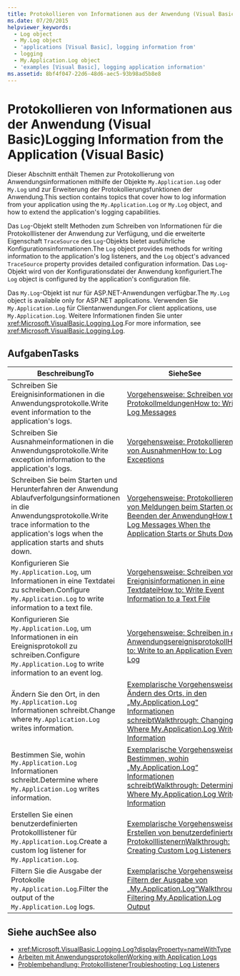 ```yaml
---
title: Protokollieren von Informationen aus der Anwendung (Visual Basic)
ms.date: 07/20/2015
helpviewer_keywords:
  - Log object
  - My.Log object
  - 'applications [Visual Basic], logging information from'
  - logging
  - My.Application.Log object
  - 'examples [Visual Basic], logging application information'
ms.assetid: 8bf4f047-22d6-48d6-aec5-93b98ad5b8e8
---
```

# <a name="logging-information-from-the-application-visual-basic"></a><span data-ttu-id="ddd58-102">Protokollieren von Informationen aus der Anwendung (Visual Basic)</span><span class="sxs-lookup"><span data-stu-id="ddd58-102">Logging Information from the Application (Visual Basic)</span></span>
<span data-ttu-id="ddd58-103">Dieser Abschnitt enthält Themen zur Protokollierung von Anwendungsinformationen mithilfe der Objekte `My.Application.Log` oder `My.Log` und zur Erweiterung der Protokollierungsfunktionen der Anwendung.</span><span class="sxs-lookup"><span data-stu-id="ddd58-103">This section contains topics that cover how to log information from your application using the `My.Application.Log` or `My.Log` object, and how to extend the application's logging capabilities.</span></span>  
  
 <span data-ttu-id="ddd58-104">Das `Log`-Objekt stellt Methoden zum Schreiben von Informationen für die Protokolllistener der Anwendung zur Verfügung, und die erweiterte Eigenschaft `TraceSource` des `Log`-Objekts bietet ausführliche Konfigurationsinformationen.</span><span class="sxs-lookup"><span data-stu-id="ddd58-104">The `Log` object provides methods for writing information to the application's log listeners, and the `Log` object's advanced `TraceSource` property provides detailed configuration information.</span></span> <span data-ttu-id="ddd58-105">Das `Log`-Objekt wird von der Konfigurationsdatei der Anwendung konfiguriert.</span><span class="sxs-lookup"><span data-stu-id="ddd58-105">The `Log` object is configured by the application's configuration file.</span></span>  
  
 <span data-ttu-id="ddd58-106">Das `My.Log`-Objekt ist nur für ASP.NET-Anwendungen verfügbar.</span><span class="sxs-lookup"><span data-stu-id="ddd58-106">The `My.Log` object is available only for ASP.NET applications.</span></span> <span data-ttu-id="ddd58-107">Verwenden Sie `My.Application.Log` für Clientanwendungen.</span><span class="sxs-lookup"><span data-stu-id="ddd58-107">For client applications, use `My.Application.Log`.</span></span> <span data-ttu-id="ddd58-108">Weitere Informationen finden Sie unter <xref:Microsoft.VisualBasic.Logging.Log>.</span><span class="sxs-lookup"><span data-stu-id="ddd58-108">For more information, see <xref:Microsoft.VisualBasic.Logging.Log>.</span></span>  
  
## <a name="tasks"></a><span data-ttu-id="ddd58-109">Aufgaben</span><span class="sxs-lookup"><span data-stu-id="ddd58-109">Tasks</span></span>  
  
|<span data-ttu-id="ddd58-110">Beschreibung</span><span class="sxs-lookup"><span data-stu-id="ddd58-110">To</span></span>|<span data-ttu-id="ddd58-111">Siehe</span><span class="sxs-lookup"><span data-stu-id="ddd58-111">See</span></span>|  
|--------|---------|  
|<span data-ttu-id="ddd58-112">Schreiben Sie Ereignisinformationen in die Anwendungsprotokolle.</span><span class="sxs-lookup"><span data-stu-id="ddd58-112">Write event information to the application's logs.</span></span>|[<span data-ttu-id="ddd58-113">Vorgehensweise: Schreiben von Protokollmeldungen</span><span class="sxs-lookup"><span data-stu-id="ddd58-113">How to: Write Log Messages</span></span>](../../../../visual-basic/developing-apps/programming/log-info/how-to-write-log-messages.md)|  
|<span data-ttu-id="ddd58-114">Schreiben Sie Ausnahmeinformationen in die Anwendungsprotokolle.</span><span class="sxs-lookup"><span data-stu-id="ddd58-114">Write exception information to the application's logs.</span></span>|[<span data-ttu-id="ddd58-115">Vorgehensweise: Protokollieren von Ausnahmen</span><span class="sxs-lookup"><span data-stu-id="ddd58-115">How to: Log Exceptions</span></span>](../../../../visual-basic/developing-apps/programming/log-info/how-to-log-exceptions.md)|  
|<span data-ttu-id="ddd58-116">Schreiben Sie beim Starten und Herunterfahren der Anwendung Ablaufverfolgungsinformationen in die Anwendungsprotokolle.</span><span class="sxs-lookup"><span data-stu-id="ddd58-116">Write trace information to the application's logs when the application starts and shuts down.</span></span>|[<span data-ttu-id="ddd58-117">Vorgehensweise: Protokollieren von Meldungen beim Starten oder Beenden der Anwendung</span><span class="sxs-lookup"><span data-stu-id="ddd58-117">How to: Log Messages When the Application Starts or Shuts Down</span></span>](../../../../visual-basic/developing-apps/programming/log-info/how-to-log-messages-when-the-application-starts-or-shuts-down.md)|  
|<span data-ttu-id="ddd58-118">Konfigurieren Sie `My.Application.Log`, um Informationen in eine Textdatei zu schreiben.</span><span class="sxs-lookup"><span data-stu-id="ddd58-118">Configure `My.Application.Log` to write information to a text file.</span></span>|[<span data-ttu-id="ddd58-119">Vorgehensweise: Schreiben von Ereignisinformationen in eine Textdatei</span><span class="sxs-lookup"><span data-stu-id="ddd58-119">How to: Write Event Information to a Text File</span></span>](../../../../visual-basic/developing-apps/programming/log-info/how-to-write-event-information-to-a-text-file.md)|  
|<span data-ttu-id="ddd58-120">Konfigurieren Sie `My.Application.Log`, um Informationen in ein Ereignisprotokoll zu schreiben.</span><span class="sxs-lookup"><span data-stu-id="ddd58-120">Configure `My.Application.Log` to write information to an event log.</span></span>|[<span data-ttu-id="ddd58-121">Vorgehensweise: Schreiben in ein Anwendungsereignisprotokoll</span><span class="sxs-lookup"><span data-stu-id="ddd58-121">How to: Write to an Application Event Log</span></span>](../../../../visual-basic/developing-apps/programming/log-info/how-to-write-to-an-application-event-log.md)|  
|<span data-ttu-id="ddd58-122">Ändern Sie den Ort, in den `My.Application.Log` Informationen schreibt.</span><span class="sxs-lookup"><span data-stu-id="ddd58-122">Change where `My.Application.Log` writes information.</span></span>|[<span data-ttu-id="ddd58-123">Exemplarische Vorgehensweise: Ändern des Orts, in den „My.Application.Log“ Informationen schreibt</span><span class="sxs-lookup"><span data-stu-id="ddd58-123">Walkthrough: Changing Where My.Application.Log Writes Information</span></span>](../../../../visual-basic/developing-apps/programming/log-info/walkthrough-changing-where-my-application-log-writes-information.md)|  
|<span data-ttu-id="ddd58-124">Bestimmen Sie, wohin `My.Application.Log` Informationen schreibt.</span><span class="sxs-lookup"><span data-stu-id="ddd58-124">Determine where `My.Application.Log` writes information.</span></span>|[<span data-ttu-id="ddd58-125">Exemplarische Vorgehensweise: Bestimmen, wohin „My.Application.Log“ Informationen schreibt</span><span class="sxs-lookup"><span data-stu-id="ddd58-125">Walkthrough: Determining Where My.Application.Log Writes Information</span></span>](../../../../visual-basic/developing-apps/programming/log-info/walkthrough-determining-where-my-application-log-writes-information.md)|  
|<span data-ttu-id="ddd58-126">Erstellen Sie einen benutzerdefinierten Protokolllistener für `My.Application.Log`.</span><span class="sxs-lookup"><span data-stu-id="ddd58-126">Create a custom log listener for `My.Application.Log`.</span></span>|[<span data-ttu-id="ddd58-127">Exemplarische Vorgehensweise: Erstellen von benutzerdefinierten Protokolllistenern</span><span class="sxs-lookup"><span data-stu-id="ddd58-127">Walkthrough: Creating Custom Log Listeners</span></span>](../../../../visual-basic/developing-apps/programming/log-info/walkthrough-creating-custom-log-listeners.md)|  
|<span data-ttu-id="ddd58-128">Filtern Sie die Ausgabe der Protokolle `My.Application.Log`.</span><span class="sxs-lookup"><span data-stu-id="ddd58-128">Filter the output of the `My.Application.Log` logs.</span></span>|[<span data-ttu-id="ddd58-129">Exemplarische Vorgehensweise: Filtern der Ausgabe von „My.Application.Log“</span><span class="sxs-lookup"><span data-stu-id="ddd58-129">Walkthrough: Filtering My.Application.Log Output</span></span>](../../../../visual-basic/developing-apps/programming/log-info/walkthrough-filtering-my-application-log-output.md)|  
  
## <a name="see-also"></a><span data-ttu-id="ddd58-130">Siehe auch</span><span class="sxs-lookup"><span data-stu-id="ddd58-130">See also</span></span>

- <xref:Microsoft.VisualBasic.Logging.Log?displayProperty=nameWithType>
- [<span data-ttu-id="ddd58-131">Arbeiten mit Anwendungsprotokollen</span><span class="sxs-lookup"><span data-stu-id="ddd58-131">Working with Application Logs</span></span>](../../../../visual-basic/developing-apps/programming/log-info/working-with-application-logs.md)
- [<span data-ttu-id="ddd58-132">Problembehandlung: Protokolllistener</span><span class="sxs-lookup"><span data-stu-id="ddd58-132">Troubleshooting: Log Listeners</span></span>](../../../../visual-basic/developing-apps/programming/log-info/troubleshooting-log-listeners.md)
